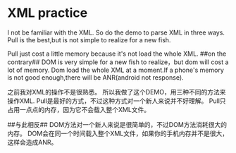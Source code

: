 # XML practice #

I not be familiar with the XML.
So do the demo to parse XML in three ways.
Pull is the best,but is not simple to realize for a new fish.

Pull just cost a little memory because it's not load the whole XML.
##on the contrary##
DOM is very simple for a new fish to realize，but dom will cost a lot of memory.
Dom load the whole XML at a moment.If a phone's memory is not good enough,there will be ANR(android not response).

之前我对XML的操作不是很熟悉。
所以我做了这个DEMO，用三种不同的方法来操作XML.
Pull是最好的方式，不过这种方式对一个新人来说并不好理解。
Pull只占用一点点的内存，因为它不会载入整个XML文件。

##与此相反##
DOM方法对一个新人来说是很简单的，不过DOM方法消耗很大的内存。
DOM会在同一个时间载入整个XML文件，如果你的手机内存并不是很大，这样会造成ANR。

